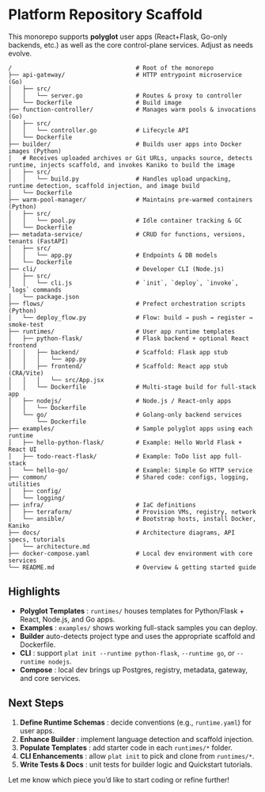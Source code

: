 # Platform Repository Scaffold

This monorepo supports **polyglot** user apps (React+Flask, Go-only backends, etc.) as well as the core control-plane services. Adjust as needs evolve.

```
/                                   # Root of the monorepo
├── api-gateway/                    # HTTP entrypoint microservice (Go)
│   ├── src/
│   │   └── server.go               # Routes & proxy to controller
│   └── Dockerfile                  # Build image
├── function-controller/            # Manages warm pools & invocations (Go)
│   ├── src/
│   │   └── controller.go           # Lifecycle API
│   └── Dockerfile
├── builder/                        # Builds user apps into Docker images (Python)
│   # Receives uploaded archives or Git URLs, unpacks source, detects runtime, injects scaffold, and invokes Kaniko to build the image
│   ├── src/
│   │   └── build.py                # Handles upload unpacking, runtime detection, scaffold injection, and image build
│   └── Dockerfile
├── warm-pool-manager/              # Maintains pre-warmed containers (Python)
│   ├── src/
│   │   └── pool.py                 # Idle container tracking & GC
│   └── Dockerfile
├── metadata-service/               # CRUD for functions, versions, tenants (FastAPI)
│   ├── src/
│   │   └── app.py                  # Endpoints & DB models
│   └── Dockerfile
├── cli/                            # Developer CLI (Node.js)
│   ├── src/
│   │   └── cli.js                  # `init`, `deploy`, `invoke`, `logs` commands
│   └── package.json
├── flows/                          # Prefect orchestration scripts (Python)
│   └── deploy_flow.py              # Flow: build → push → register → smoke-test
├── runtimes/                       # User app runtime templates
│   ├── python-flask/               # Flask backend + optional React frontend
│   │   ├── backend/                # Scaffold: Flask app stub
│   │   │   └── app.py
│   │   ├── frontend/               # Scaffold: React app stub (CRA/Vite)
│   │   │   └── src/App.jsx
│   │   └── Dockerfile              # Multi-stage build for full-stack app
│   ├── nodejs/                     # Node.js / React-only apps
│   │   └── Dockerfile
│   └── go/                         # Golang-only backend services
│       └── Dockerfile
├── examples/                       # Sample polyglot apps using each runtime
│   ├── hello-python-flask/         # Example: Hello World Flask + React UI
│   ├── todo-react-flask/           # Example: ToDo list app full-stack
│   └── hello-go/                   # Example: Simple Go HTTP service
├── common/                         # Shared code: configs, logging, utilities
│   ├── config/
│   └── logging/
├── infra/                          # IaC definitions
│   ├── terraform/                  # Provision VMs, registry, network
│   └── ansible/                    # Bootstrap hosts, install Docker, Kaniko
├── docs/                           # Architecture diagrams, API specs, tutorials
│   └── architecture.md
├── docker-compose.yaml             # Local dev environment with core services
└── README.md                       # Overview & getting started guide
```

## Highlights

* **Polyglot Templates** : `runtimes/` houses templates for Python/Flask + React, Node.js, and Go apps.
* **Examples** : `examples/` shows working full-stack samples you can deploy.
* **Builder** auto-detects project type and uses the appropriate scaffold and Dockerfile.
* **CLI** : support `plat init --runtime python-flask`, `--runtime go`, or `--runtime nodejs`.
* **Compose** : local dev brings up Postgres, registry, metadata, gateway, and core services.

## Next Steps

1. **Define Runtime Schemas** : decide conventions (e.g., `runtime.yaml`) for user apps.
2. **Enhance Builder** : implement language detection and scaffold injection.
3. **Populate Templates** : add starter code in each `runtimes/*` folder.
4. **CLI Enhancements** : allow `plat init` to pick and clone from `runtimes/*`.
5. **Write Tests & Docs** : unit tests for builder logic and Quickstart tutorials.

Let me know which piece you’d like to start coding or refine further!
